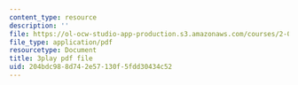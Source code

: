 ```yaml
---
content_type: resource
description: ''
file: https://ol-ocw-studio-app-production.s3.amazonaws.com/courses/2-003sc-engineering-dynamics-fall-2011/204bdc988d742e57130f5fdd30434c52_1xJJu5p3dD0.pdf
file_type: application/pdf
resourcetype: Document
title: 3play pdf file
uid: 204bdc98-8d74-2e57-130f-5fdd30434c52
---
```

